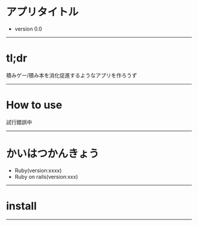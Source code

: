 # **アプリタイトル**  

 - version 0.0  

***  
# **tl;dr**  
積みゲー/積み本を消化促進するようなアプリを作ろうず  

***  
# **How to use**  
試行錯誤中  

***  

# **かいはつかんきょう**  
 - Ruby(version:xxxx)  
 - Ruby on rails(version:xxx)  

***  

# **install**  

***  
